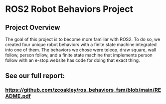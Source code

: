 # ROS2 Robot Behaviors Project

## Project Overview

The goal of this project is to become more familiar with ROS2. To do so, we created four unique robot behaviors with a finite state machine integrated into one of them. The behaviors we chose were teleop, draw square, wall follow, person follow, and a finite state machine that implements person follow with an e-stop.website has code for doing that exact thing.

## See our full report: 
### <https://github.com/zcoakley/ros_behaviors_fsm/blob/main/README.pdf>
